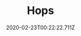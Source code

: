 ---
templateKey: blog-post
featuredpost: false
date: 2020-02-23T00:22:22.711Z
title: Hops
description: A bitter, tangy flower used to flavor beer
type: vegetable
sellPrice: 25
energy: 45
health: 20
featuredimage: /img/Hops.png
tags:
  - Summer
  - edible
  - vegetable
  - Pale Ale
  - pickles
  - reharvest
  - trellis
---